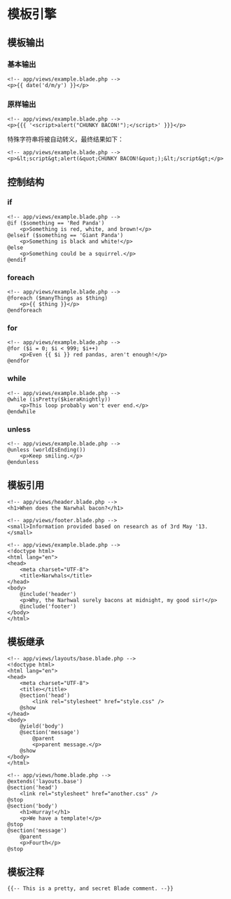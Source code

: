 # 模板引擎

## 模板输出

### 基本输出

    <!-- app/views/example.blade.php -->
    <p>{{ date('d/m/y') }}</p>

### 原样输出

    <!-- app/views/example.blade.php -->
    <p>{{{ '<script>alert("CHUNKY BACON!");</script>' }}}</p>

特殊字符串将被自动转义，最终结果如下：

    <!-- app/views/example.blade.php -->
    <p>&lt;script&gt;alert(&quot;CHUNKY BACON!&quot;);&lt;/script&gt;</p>

## 控制结构

### if

    <!-- app/views/example.blade.php -->
    @if ($something == 'Red Panda')
        <p>Something is red, white, and brown!</p>
    @elseif ($something == 'Giant Panda')
        <p>Something is black and white!</p>
    @else
        <p>Something could be a squirrel.</p>
    @endif

### foreach

    <!-- app/views/example.blade.php -->
    @foreach ($manyThings as $thing)
        <p>{{ $thing }}</p>
    @endforeach

### for

    <!-- app/views/example.blade.php -->
    @for ($i = 0; $i < 999; $i++)
        <p>Even {{ $i }} red pandas, aren't enough!</p>
    @endfor

### while

    <!-- app/views/example.blade.php -->
    @while (isPretty($kieraKnightly))
        <p>This loop probably won't ever end.</p>
    @endwhile

### unless

    <!-- app/views/example.blade.php -->
    @unless (worldIsEnding())
        <p>Keep smiling.</p>
    @endunless

## 模板引用

    <!-- app/views/header.blade.php -->
    <h1>When does the Narwhal bacon?</h1>

    <!-- app/views/footer.blade.php -->
    <small>Information provided based on research as of 3rd May '13.</small>

    <!-- app/views/example.blade.php -->
    <!doctype html>
    <html lang="en">
    <head>
        <meta charset="UTF-8">
        <title>Narwhals</title>
    </head>
    <body>
        @include('header')
        <p>Why, the Narhwal surely bacons at midnight, my good sir!</p>
        @include('footer')
    </body>
    </html>

## 模板继承

    <!-- app/views/layouts/base.blade.php -->
    <!doctype html>
    <html lang="en">
    <head>
        <meta charset="UTF-8">
        <title></title>
        @section('head')
            <link rel="stylesheet" href="style.css" />
        @show
    </head>
    <body>
        @yield('body')
        @section('message')
            @parent
            <p>parent message.</p>
        @show
    </body>
    </html>

    <!-- app/views/home.blade.php -->
    @extends('layouts.base')
    @section('head')
        <link rel="stylesheet" href="another.css" />
    @stop
    @section('body')
        <h1>Hurray!</h1>
        <p>We have a template!</p>
    @stop
    @section('message')
        @parent
        <p>Fourth</p>
    @stop

## 模板注释

    {{-- This is a pretty, and secret Blade comment. --}}
